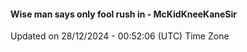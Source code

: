 #### Wise man says only fool rush in - McKidKneeKaneSir
Updated on 28/12/2024 - 00:52:06 (UTC) Time Zone
